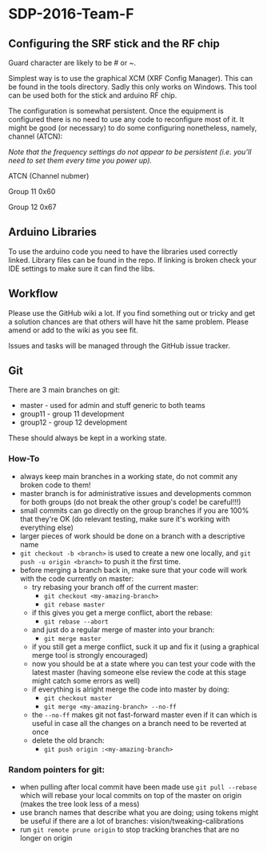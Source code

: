 # SDP-2016-Team-F

## Configuring the SRF stick and the RF chip
Guard character are likely to be # or ~.

Simplest way is to use the graphical XCM (XRF Config Manager). This can be found in the tools directory. Sadly this only works on Windows. This tool can be used both for the stick and arduino RF chip.

The configuration is somewhat persistent.
Once the equipment is configured there is no need to use any code to reconfigure most of it.
It might be good (or necessary) to do some configuring nonetheless, namely, channel (ATCN): 

_Note that the frequency settings do not appear to be persistent (i.e. you’ll need to set them every time you power up)._

ATCN (Channel nubmer)

Group 11 0x60

Group 12 0x67

## Arduino Libraries
To use the arduino code you need to have the libraries used correctly linked. 
Library files can be found in the repo. If linking is broken check your IDE settings to make sure it can find the libs.

## Workflow
Please use the GitHub wiki a lot. If you find something out or tricky and get a solution chances are
that others will have hit the same problem. Please amend or add to the wiki as you see fit.

Issues and tasks will be managed through the GitHub issue tracker.



## Git ##

There are 3 main branches on git:
* master - used for admin and stuff generic to both teams
* group11 - group 11 development
* group12 - group 12 development

These should always be kept in a working state.
### How-To
* always keep main branches in a working state, do not commit any broken code to them!
* master branch is for administrative issues and developments common for both groups (do not break the other group's code! be careful!!!)
* small commits can go directly on the group branches if you are 100% that they're OK (do relevant testing, make sure it's working with everything else)
* larger pieces of work should be done on a branch with a descriptive name
* `git checkout -b <branch>` is used to create a new one locally, and `git push -u origin <branch>` to push it the first time.
* before merging a branch back in, make sure that your code will work with the code currently on master:
  * try rebasing your branch off of the current master: 
     * `git checkout <my-amazing-branch>`
     * `git rebase master`
  * if this gives you get a merge conflict, abort the rebase:
     * `git rebase --abort`
  * and just do a regular merge of master into your branch:
     * `git merge master`
  * if you still get a merge conflict, suck it up and fix it (using a graphical merge tool is strongly encouraged)
  * now you should be at a state where you can test your code with the latest master (having someone else review the code at this stage might catch some errors as well)
  * if everything is alright merge the code into master by doing:
    * `git checkout master`
    * `git merge <my-amazing-branch> --no-ff`
  * the `--no-ff` makes git not fast-forward master even if it can which is useful in case all the changes on a branch need to be reverted at once
  * delete the old branch:
     * `git push origin :<my-amazing-branch>` 

### Random pointers for git:

* when pulling after local commit have been made use `git pull --rebase` which will rebase your local commits on top of the master on origin (makes the tree  look less of a mess)
* use branch names that describe what you are doing; using tokens might be useful if there are a lot of branches: vision/tweaking-calibrations
* run `git remote prune origin` to stop tracking branches that are no longer on origin



